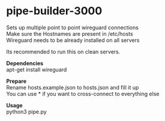 # pipe-builder-3000

Sets up multiple point to point wireguard connections<br />
Make sure the Hostnames are present in /etc/hosts<br />
Wireguard needs to be already installed on all servers<br />

Its recommended to run this on clean servers.

**Dependencies**<br />
apt-get install wireguard

**Prepare**<br />
Rename hosts.example.json to hosts.json and fill it up<br />
You can use * if you want to cross-connect to everything else

**Usage**<br />
python3 pipe.py
